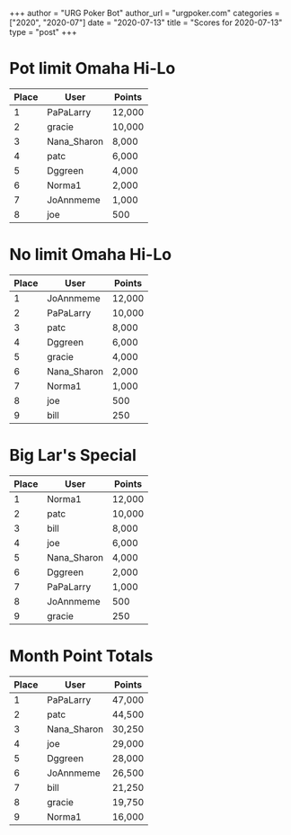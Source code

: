 +++
author = "URG Poker Bot"
author_url = "urgpoker.com"
categories = ["2020", "2020-07"]
date = "2020-07-13"
title = "Scores for 2020-07-13"
type = "post"
+++
# Pot limit Omaha Hi-Lo

| Place | User | Points |
|-------|------|--------|
| 1 | PaPaLarry | 12,000 |
| 2 | gracie | 10,000 |
| 3 | Nana_Sharon | 8,000 |
| 4 | patc | 6,000 |
| 5 | Dggreen | 4,000 |
| 6 | Norma1 | 2,000 |
| 7 | JoAnnmeme | 1,000 |
| 8 | joe | 500 |

# No limit Omaha Hi-Lo

| Place | User | Points |
|-------|------|--------|
| 1 | JoAnnmeme | 12,000 |
| 2 | PaPaLarry | 10,000 |
| 3 | patc | 8,000 |
| 4 | Dggreen | 6,000 |
| 5 | gracie | 4,000 |
| 6 | Nana_Sharon | 2,000 |
| 7 | Norma1 | 1,000 |
| 8 | joe | 500 |
| 9 | bill | 250 |

# Big Lar's Special

| Place | User | Points |
|-------|------|--------|
| 1 | Norma1 | 12,000 |
| 2 | patc | 10,000 |
| 3 | bill | 8,000 |
| 4 | joe | 6,000 |
| 5 | Nana_Sharon | 4,000 |
| 6 | Dggreen | 2,000 |
| 7 | PaPaLarry | 1,000 |
| 8 | JoAnnmeme | 500 |
| 9 | gracie | 250 |

# Month Point Totals

| Place | User | Points |
|-------|------|--------|
| 1 | PaPaLarry | 47,000 |
| 2 | patc | 44,500 |
| 3 | Nana_Sharon | 30,250 |
| 4 | joe | 29,000 |
| 5 | Dggreen | 28,000 |
| 6 | JoAnnmeme | 26,500 |
| 7 | bill | 21,250 |
| 8 | gracie | 19,750 |
| 9 | Norma1 | 16,000 |

